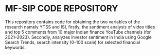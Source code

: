 # MF-SIP CODE REPOSITORY
This repository contains code for obtaining the two variables of the research namely YTSS and ISI, firstly, the sentiment analysis of video titles and top 5 comments from 10 major Indian finance YouTube channels (for 2021–2023). Secondly, analyzes investor sentiment in India using Google Search Trends, search intensity (0–100 scale) for selected financial keywords.
